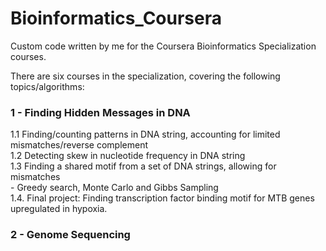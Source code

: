 # Bioinformatics_Coursera
Custom code written by me for the Coursera Bioinformatics Specialization courses.

There are six courses in the specialization, covering the following topics/algorithms:

### 1 - Finding Hidden Messages in DNA  
  1.1 Finding/counting patterns in DNA string, accounting for limited mismatches/reverse complement  
  1.2 Detecting skew in nucleotide frequency in DNA string  
  1.3 Finding a shared motif from a set of DNA strings, allowing for mismatches  
  	- Greedy search, Monte Carlo and Gibbs Sampling  
  1.4. Final project: Finding transcription factor binding motif for MTB genes upregulated in hypoxia.  

### 2 - Genome Sequencing  